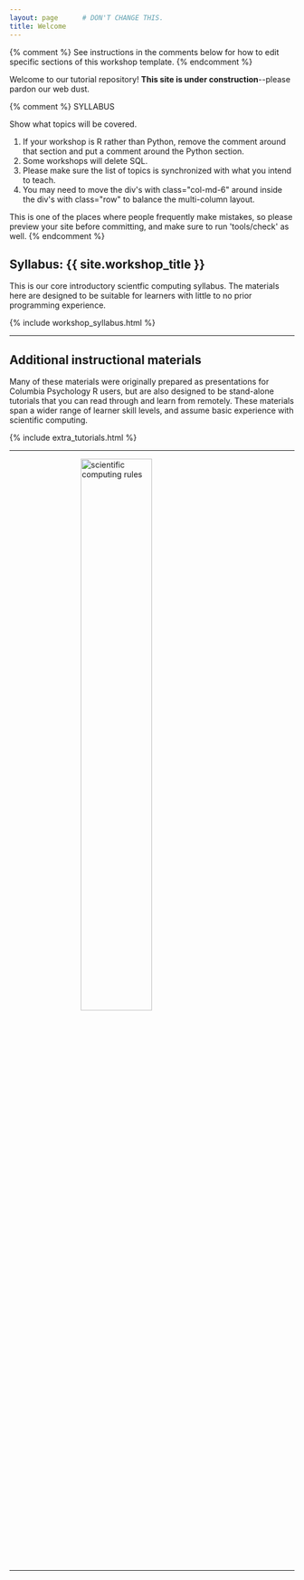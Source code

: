 ```yaml
---
layout: page      # DON'T CHANGE THIS.
title: Welcome
---
```


{% comment %} See instructions in the comments below for how to edit specific sections of this workshop template. {% endcomment %}

Welcome to our tutorial repository! <b>This site is under construction</b>--please pardon our web dust.

{% comment %}
  SYLLABUS

  Show what topics will be covered.

  1. If your workshop is R rather than Python, remove the comment
  around that section and put a comment around the Python section.
  2. Some workshops will delete SQL.
  3. Please make sure the list of topics is synchronized with what you
  intend to teach.
  4. You may need to move the div's with class="col-md-6" around inside
  the div's with class="row" to balance the multi-column layout.

  This is one of the places where people frequently make mistakes, so
  please preview your site before committing, and make sure to run
  'tools/check' as well.
{% endcomment %}

<h2 id="syllabus">Syllabus: {{ site.workshop_title }}</h2>

This is our core introductory scientfic computing syllabus. The materials here are designed to be
suitable for learners with little to no prior programming experience.

{% include workshop_syllabus.html %}

<hr/>

<h2 id="oneoffs">Additional instructional materials</h2>

Many of these materials were originally prepared as presentations for Columbia Psychology R users,
but are also designed to be stand-alone tutorials that you can read through and learn from remotely.
These materials span a wider range of learner skill levels, and assume basic experience with
scientific computing.

{% include extra_tutorials.html %}

<hr/> 

<img src="{{relative_root_path}}websiteFiles/funplot.png" title="scientific computing rules" alt="scientific computing rules" style="display: block; margin: auto;" width = "50%"/>

<hr/>
